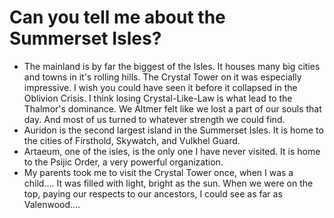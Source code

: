 # Can you tell me about the Summerset Isles?
- The mainland is by far the biggest of the Isles. It houses many big cities and towns in it's rolling hills. The Crystal Tower on it was especially impressive. I wish you could have seen it before it collapsed in the Oblivion Crisis. I think losing Crystal-Like-Law is what lead to the Thalmor's dominance. We Altmer felt like we lost a part of our souls that day. And most of us turned to whatever strength we could find.
- Auridon is the second largest island in the Summerset Isles. It is home to the cities of Firsthold, Skywatch, and Vulkhel Guard.
- Artaeum, one of the isles, is the only one I have never visited. It is home to the Psijic Order, a very powerful organization.
- My parents took me to visit the Crystal Tower once, when I was a child.... It was filled with light, bright as the sun. When we were on the top, paying our respects to our ancestors, I could see as far as Valenwood....
